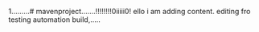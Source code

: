 1.........# mavenproject.......!!!!!!!!0iiiii0!
ello i am adding content. editing fro testing automation build,.....
